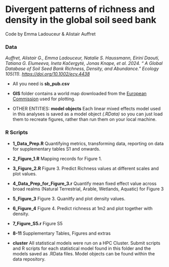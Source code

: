 # Divergent patterns of richness and density in the global soil seed bank

Code by Emma Ladouceur & Alistair Auffret

### Data
*Auffret, Alistair G., Emma Ladouceur, Natalie S. Haussmann, Eirini Daouti, Tatiana G. Elumeeva, Ineta Kačergytė, Jonas Knape, et al. 2024. “ A Global Database of Soil Seed Bank Richness, Density, and Abundance.” Ecology 105(11). https://doi.org/10.1002/ecy.4438*

* All you need is **sb_pub.csv**

* **GIS** folder contains a world map downloaded from the [European Commission](https://ec.europa.eu/eurostat/web/gisco/geodata/reference-data/administrative-units-statistical-units/countries) used for plotting.

* OTHER ENTITIES: **model objects** Each linear mixed effects model used in this analyses is saved as a model object *(.RData)* so you can just load them to recreate figures, rather than run them on your local machine.

### R Scripts

* **1_Data_Prep.R** Quantifying metrics, transforming data, reporting on data for supplementary tables S1 and onwards.

* **2_Figure_1.R** Mapping records for Figure 1.

* **3_Figure_2.R**  Figure 3. Predict Richness values at different scales and plot values.

* **4_Data_Prep_for_Figure_3.r**  Quantify mean fixed effect value across broad realms (Natural Terrestrial, Arable, Wetlands, Aquatic) for Figure 3

* **5_Figure_3** Figure 3. Quanitfy and plot density values.

* **6_Figure_4** Figure 4. Predict richness at 1m2 and plot together with density.

* **7_Figure_S5.r** Figure S5

* **8-11** Supplementary Tables, Figures and extras

* **cluster** All statistical models were run on a HPC Cluster. Submit scripts and R scripts for each statistical model found in this folder and the models saved as .RData files. Model objects can be found within the data repository.
